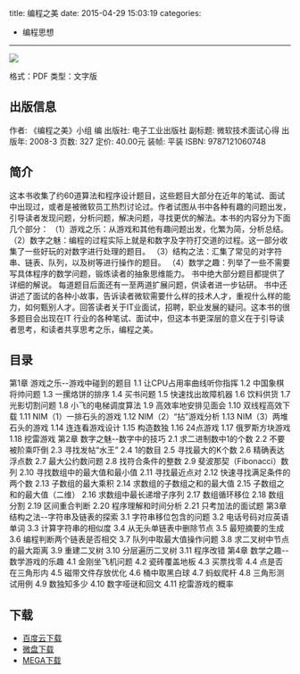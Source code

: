 title: 编程之美
date: 2015-04-29 15:03:19
categories:
  - 编程思想
---

![](http://img5.douban.com/lpic/s9233126.jpg)

格式：PDF
类型：文字版

<!--more-->

## 出版信息 ##

作者: 《编程之美》小组 编 
出版社: 电子工业出版社
副标题: 微软技术面试心得
出版年: 2008-3
页数: 327
定价: 40.00元
装帧: 平装
ISBN: 9787121060748

## 简介 ##

这本书收集了约60道算法和程序设计题目，这些题目大部分在近年的笔试、面试中出现过，或者是被微软员工热烈讨论过。作者试图从书中各种有趣的问题出发，引导读者发现问题，分析问题，解决问题，寻找更优的解法。本书的内容分为下面几个部分：
（1）游戏之乐：从游戏和其他有趣问题出发，化繁为简，分析总结。
（2）数字之魅：编程的过程实际上就是和数字及字符打交道的过程。这一部分收集了一些好玩的对数字进行处理的题目。
（3）结构之法：汇集了常见的对字符串、链表、队列，以及树等进行操作的题目。
（4）数学之趣：列举了一些不需要写具体程序的数学问题，锻炼读者的抽象思维能力。
书中绝大部分题目都提供了详细的解说。 每道题目后面还有一至两道扩展问题，供读者进一步钻研。
书中还讲述了面试的各种小故事，告诉读者微软需要什么样的技术人才，重视什么样的能力，如何甄别人才。回答读者关于IT业面试，招聘，职业发展的疑问。这本书的很多题目会出现在IT 行业的各种笔试、面试中，但这本书更深层的意义在于引导读者思考，和读者共享思考之乐，编程之美。

## 目录 ##

第1章 游戏之乐--游戏中碰到的题目
1.1 让CPU占用率曲线听你指挥
1.2 中国象棋将帅问题
1.3 一摞烙饼的排序
1.4 买书问题
1.5 快速找出故障机器
1.6 饮料供货
1.7 光影切割问题
1.8 小飞的电梯调度算法
1.9 高效率地安排见面会
1.10 双线程高效下载
1.11 NIM（1）一排石头的游戏
1.12 NIM（2）“拈”游戏分析
1.13 NIM（3）两堆石头的游戏
1.14 连连看游戏设计
1.15 构造数独
1.16 24点游戏
1.17 俄罗斯方块游戏
1.18 挖雷游戏
第2章 数字之魅--数字中的技巧
2.1 求二进制数中1的个数
2.2 不要被阶乘吓倒
2.3 寻找发帖“水王”
2.4 1的数目
2.5 寻找最大的K个数
2.6 精确表达浮点数
2.7 最大公约数问题
2.8 找符合条件的整数
2.9 斐波那契（Fibonacci）数列
2.10 寻找数组中的最大值和最小值
2.11 寻找最近点对
2.12 快速寻找满足条件的两个数
2.13 子数组的最大乘积
2.14 求数组的子数组之和的最大值
2.15 子数组之和的最大值（二维）
2.16 求数组中最长递增子序列
2.17 数组循环移位
2.18 数组分割
2.19 区间重合判断
2.20 程序理解和时间分析
2.21 只考加法的面试题
第3章 结构之法--字符串及链表的探索
3.1 字符串移位包含的问题
3.2 电话号码对应英语单词
3.3 计算字符串的相似度
3.4 从无头单链表中删除节点
3.5 最短摘要的生成
3.6 编程判断两个链表是否相交
3.7 队列中取最大值操作问题
3.8 求二叉树中节点的最大距离
3.9 重建二叉树
3.10 分层遍历二叉树
3.11 程序改错
第4章 数学之趣--数学游戏的乐趣
4.1 金刚坐飞机问题
4.2 瓷砖覆盖地板
4.3 买票找零
4.4 点是否在三角形内
4.5 磁带文件存放优化
4.6 桶中取黑白球
4.7 蚂蚁爬杆
4.8 三角形测试用例
4.9 数独知多少
4.10 数字哑谜和回文
4.11 挖雷游戏的概率

## 下载 ##

* [百度云下载](http://pan.baidu.com/s/1jG1hvdO)
* [微盘下载](http://vdisk.weibo.com/s/aADaW4YROTAKc)
* [MEGA下载](https://mega.co.nz/#!vQE1nQhA!ckcWHQ4XSOIes5xW2UMfPWn7uDPnV6iOUiiH_bS8bd4)